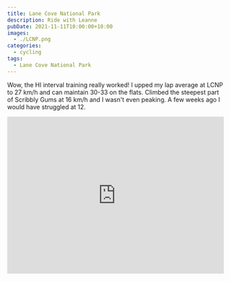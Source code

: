 ```yaml
---
title: Lane Cove National Park
description: Ride with Leanne
pubDate: 2021-11-11T10:00:00+10:00
images:
  - ./LCNP.png
categories:
  - cycling
tags:
  - Lane Cove National Park
---
```


Wow, the HI interval training really worked! I upped my lap average at LCNP to 27 km/h and can maintain 30-33 on the flats. Climbed the steepest part of Scribbly Gums at 16 km/h and I wasn't even peaking. A few weeks ago I would have struggled at 12.

<iframe src="https://www.facebook.com/plugins/post.php?href=https%3A%2F%2Fwww.facebook.com%2Fchris1.tham%2Fposts%2Fpfbid0mMoyPtr8ThkrQtcgpidzcNPyVfhcJFNgafLUC93BZ2d5aZ95Ver4gBYbiodVJiMbl&show_text=true&width=500" width="500" height="363" style="border:none;overflow:hidden" scrolling="no" frameborder="0" allowfullscreen="true" allow="autoplay; clipboard-write; encrypted-media; picture-in-picture; web-share"></iframe>
